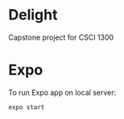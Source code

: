 # Delight

Capstone project for CSCI 1300


# Expo

To run Expo app on local server:
```
expo start
```